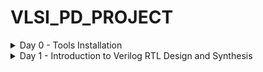 # VLSI_PD_PROJECT
<details>
<summary> Day 0 - Tools Installation 
</summary>

# Day 0 - Tools Installation
## yosys
```bash
$sudo apt-get update
$ git clone https://github.com/YosysHQ/yosys.git
$ cd yosys
$ sudo apt install make (If make is not installed please install it)
$ sudo apt-get install build-essential clang bison flex \
libreadline-dev gawk tcl-dev libffi-dev git \
graphviz xdot pkg-config python3 libboost-system-dev \
libboost-python-dev libboost-filesystem-dev zlib1g-dev
$ make config-gcc
$ git Submodule Update --Init(Yosys source code expects a git submodule called abc to be initialized and updated)
$ make
$ sudo make install
```

<img width="1000" height="877" alt="yosys_installing" src="https://github.com/user-attachments/assets/9a711c2b-5378-4a49-bd30-a6844137e7ac" />

---
## Iverilog
```bask
$ sudo apt-get install iverilog
```
<img width="1036" height="366" alt="iverilog_installing" src="https://github.com/user-attachments/assets/4f31dffd-7e08-47ae-b5e1-ee6abdbb88cf" />

----

## GTKWAVE

```bash
$ sudo apt update
$ sudo apt install gtkwave
```

<img width="1116" height="772" alt="gtkwave_installing" src="https://github.com/user-attachments/assets/75d2d10a-10e9-4e77-a717-e2bd2a6d2947" />

---
</details>

<details>
<summary> Day 1 - Introduction to Verilog RTL Design and Synthesis
</summary>
 
 # Day 1 - Introduction to Verilog RTL Design and Synthesis

 ## Introdution to Open-Source tools Simulator Iverilog
